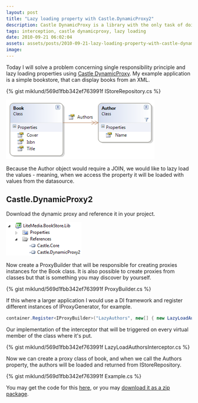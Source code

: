 ```yaml
---
layout: post
title: "Lazy loading property with Castle.DynamicProxy2"
description: Castle DynamicProxy is a library with the only task of doing interception. As for other interception technologies are often bound to an IoC container, Castle DynamicProxy is not.
tags: interception, castle dynamicproxy, lazy loading
date: 2010-09-21 06:02:04
assets: assets/posts/2010-09-21-lazy-loading-property-with-castle-dynamicproxy2
image: 
---
```


Today I will solve a problem concerning single responsibility principle and lazy loading properties using [Castle DynamicProxy](http://www.castleproject.org/dynamicproxy/index.html). My example application is a simple bookstore, that can display books from an XML.

{% gist miklund/569d1fbb342ef763991f IStoreRepository.cs %}

![domain model](/assets/posts/2010-09-21-lazy-loading-property-with-castle-dynamicproxy2/Model.png)

Because the Author object would require a JOIN, we would like to lazy load the values - meaning, when we access the property it will be loaded with values from the datasource.

## Castle.DynamicProxy2

Download the dynamic proxy and reference it in your project.

![project references](/assets/posts/2010-09-21-lazy-loading-property-with-castle-dynamicproxy2/references1.png)

Now create a ProxyBuilder that will be responsible for creating proxies instances for the Book class. It is also possible to create proxies from classes but that is something you may discover by yourself.

{% gist miklund/569d1fbb342ef763991f ProxyBuilder.cs %}

If this where a larger application I would use a DI framework and register different instances of IProxyGenerator, for example.

```csharp
container.Register<IProxyBuilder>("LazyAuthors", new[] { new LazyLoadAuthorsInterceptor() });
```

Our implementation of the interceptor that will be triggered on every virtual member of the class where it's put.

{% gist miklund/569d1fbb342ef763991f LazyLoadAuthorsInterceptor.cs %}

Now we can create a proxy class of book, and when we call the Authors property, the authors will be loaded and returned from IStoreRepository.

{% gist miklund/569d1fbb342ef763991f Example.cs %}

You may get the code for this [here](https://bitbucket.org/bokmal/litemedia.bookstore.dynamicproxy "Lazy Loading property with Castle DynamicProxy2 example on Mikael Lundin BitBucket"), or you may [download it as a zip package](/assets/posts/2010-09-21-lazy-loading-property-with-castle-dynamicproxy2/litemedia.bookstore.dynamicproxy.zip).
